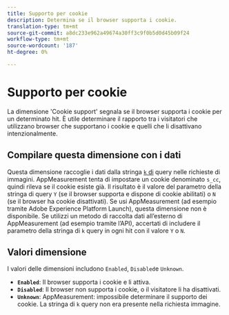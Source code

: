 ```yaml
---
title: Supporto per cookie
description: Determina se il browser supporta i cookie.
translation-type: tm+mt
source-git-commit: a8dc233e962a49674a30ff3c9f0b5d0d45b09f24
workflow-type: tm+mt
source-wordcount: '187'
ht-degree: 0%

---
```



# Supporto per cookie

La dimensione &#39;Cookie support&#39; segnala se il browser supporta i cookie per un determinato hit. È utile determinare il rapporto tra i visitatori che utilizzano browser che supportano i cookie e quelli che li disattivano intenzionalmente.

## Compilare questa dimensione con i dati

Questa dimensione raccoglie i dati dalla stringa [`k` di](/help/implement/validate/query-parameters.md) query nelle richieste di immagini. AppMeasurement tenta di impostare un cookie denominato `s_cc`, quindi rileva se il cookie esiste già. Il risultato è il valore del parametro della stringa di query `Y` (se il browser supporta e dispone di cookie abilitati) o `N` (se il browser ha cookie disattivati). Se usi AppMeasurement (ad esempio tramite Adobe Experience Platform Launch), questa dimensione non è disponibile. Se utilizzi un metodo di raccolta dati all’esterno di AppMeasurement (ad esempio tramite l’API), accertati di includere il parametro della stringa di `k` query in ogni hit con il valore `Y` o `N`.

## Valori dimensione

I valori delle dimensioni includono `Enabled`, `Disabled`e `Unknown`.

* **`Enabled`**: Il browser supporta i cookie e li attiva.
* **`Disabled`**: Il browser non supporta i cookie, o il visitatore li ha disattivati.
* **`Unknown`**: AppMeasurement: impossibile determinare il supporto dei cookie. La stringa di `k` query non era presente nella richiesta immagine.
